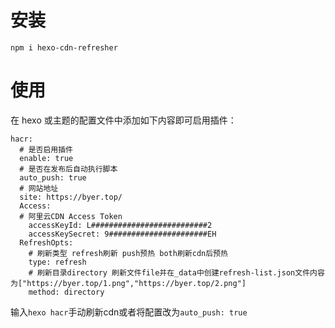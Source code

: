 # 安装
```
npm i hexo-cdn-refresher
```
# 使用
在 hexo 或主题的配置文件中添加如下内容即可启用插件：
```
hacr:
  # 是否启用插件
  enable: true
  # 是否在发布后自动执行脚本
  auto_push: true
  # 网站地址
  site: https://byer.top/
  Access:
  # 阿里云CDN Access Token
    accessKeyId: L##########################2
    accessKeySecret: 9######################EH
  RefreshOpts:
    # 刷新类型 refresh刷新 push预热 both刷新cdn后预热
    type: refresh
    # 刷新目录directory 刷新文件file并在_data中创建refresh-list.json文件内容为["https://byer.top/1.png","https://byer.top/2.png"]
    method: directory
```
输入`hexo hacr`手动刷新cdn或者将配置改为`auto_push: true`